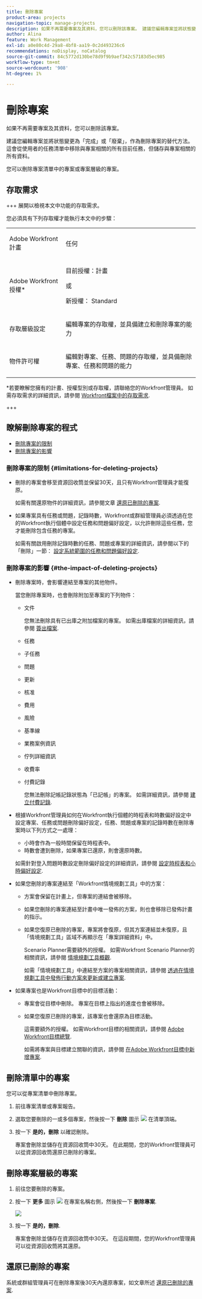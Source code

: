 ```yaml
---
title: 刪除專案
product-area: projects
navigation-topic: manage-projects
description: 如果不再需要專案及其資料，您可以刪除該專案。 建議您編輯專案並將狀態變更為「完成」或「廢棄」，作為刪除專案的替代方法。 這會從使用者的任務清單中移除與專案相關的所有目前任務，但儲存與專案相關的所有資料。
author: Alina
feature: Work Management
exl-id: a0e80c4d-29a8-4bf8-aa19-0c2d493236c6
recommendations: noDisplay, noCatalog
source-git-commit: 84c5772d130be78d9f9b9aef342c57183d5ec985
workflow-type: tm+mt
source-wordcount: '908'
ht-degree: 1%

---
```


# 刪除專案

<!--Audited: 01/2024-->

如果不再需要專案及其資料，您可以刪除該專案。

建議您編輯專案並將狀態變更為「完成」或「廢棄」，作為刪除專案的替代方法。 這會從使用者的任務清單中移除與專案相關的所有目前任務，但儲存與專案相關的所有資料。

您可以刪除專案清單中的專案或專案層級的專案。

## 存取需求

+++ 展開以檢視本文中功能的存取需求。

您必須具有下列存取權才能執行本文中的步驟：

<table style="table-layout:auto"> 
 <col> 
 <col> 
 <tbody> 
  <tr> 
   <td> <p>Adobe Workfront計畫</p> </td> 
   <td>任何</td> 
  </tr> 
  <tr> 
   <td> <p>Adobe Workfront授權*</p> </td> 
   <td> <p>目前授權：計畫 </p> 
   或
   <p>新授權： Standard </p>
   </td> 
  </tr> 
  <tr data-mc-conditions=""> 
   <td>存取層級設定</td> 
   <td> <p>編輯專案的存取權，並具備建立和刪除專案的能力</p> </td> 
  </tr> 
  <tr data-mc-conditions=""> 
   <td> <p>物件許可權 </p> </td> 
   <td> <p>編輯對專案、任務、問題的存取權，並具備刪除專案、任務和問題的能力</p> </td> 
  </tr> 
 </tbody> 
</table>

*若要瞭解您擁有的計畫、授權型別或存取權，請聯絡您的Workfront管理員。 如需存取需求的詳細資訊，請參閱 [Workfront檔案中的存取需求](/help/quicksilver/administration-and-setup/add-users/access-levels-and-object-permissions/access-level-requirements-in-documentation.md).

+++

## 瞭解刪除專案的程式

* [刪除專案的限制](#limitations-for-deleting-projects)
* [刪除專案的影響](#the-impact-of-deleting-projects)

### 刪除專案的限制  {#limitations-for-deleting-projects}

* 刪除的專案會移至資源回收筒並保留30天，且只有Workfront管理員才能復原。

  如需有關還原物件的詳細資訊，請參閱文章 [還原已刪除的專案](../../../administration-and-setup/manage-workfront/manage-deleted-items/restore-deleted-items.md).

* 如果專案具有任務或問題，記錄時數，Workfront或群組管理員必須透過在您的Workfront執行個體中設定任務和問題偏好設定，以允許刪除這些任務，您才能刪除包含任務的專案。

  如需有關啟用刪除記錄時數的任務、問題或專案的詳細資訊，請參閱以下的「刪除」一節： [設定系統範圍的任務和問題偏好設定](../../../administration-and-setup/set-up-workfront/configure-system-defaults/set-task-issue-preferences.md).

  <!--
  <p data-mc-conditions="QuicksilverOrClassic.Quicksilver,QuicksilverOrClassic.Draft mode">(NOTE: this bullet stays in NWE only forever)</p>
  -->

### 刪除專案的影響 {#the-impact-of-deleting-projects}

* 刪除專案時，會影響連結至專案的其他物件。

  當您刪除專案時，也會刪除附加至專案的下列物件：

   * 文件

     您無法刪除具有已出庫之附加檔案的專案。 如需出庫檔案的詳細資訊，請參閱 [簽出檔案](../../../documents/managing-documents/check-out-documents.md).

   * 任務
   * 子任務
   * 問題
   * 更新
   * 核准
   * 費用
   * 風險
   * 基準線
   * 業務案例資訊
   * 佇列詳細資訊
   * 收費率
   * 付費記錄

     您無法刪除記帳記錄狀態為「已記帳」的專案。 如需詳細資訊，請參閱 [建立付費記錄](../../projects/project-finances/create-billing-records.md).

* 根據Workfront管理員如何在Workfront執行個體的時程表和時數偏好設定中設定專案、任務或問題刪除偏好設定，任務、問題或專案的記錄時數在刪除專案時以下列方式之一處理：

   * 小時會作為一般時間保留在時程表中。
   * 時數會遭到刪除，如果專案已還原，則會還原時數。

  如需針對登入問題時數設定刪除偏好設定的詳細資訊，請參閱 [設定時程表和小時偏好設定](../../../administration-and-setup/set-up-workfront/configure-timesheets-schedules/timesheet-and-hour-preferences.md).

* 如果您刪除的專案連結至「Workfront情境規劃工具」中的方案：

   * 方案會保留在計畫上，但專案的連結會被移除。
   * 如果您刪除的專案連結至計畫中唯一發佈的方案，則也會移除已發佈計畫的指示。
   * 如果您復原已刪除的專案，專案將會復原，但其方案連結並未復原，且「情境規劃工具」區域不再顯示在「專案詳細資料」中。

     Scenario Planner需要額外的授權。 如需Workfront Scenario Planner的相關資訊，請參閱 [情境規劃工具概觀](../../../scenario-planner/scenario-planner-overview.md).

     如需「情境規劃工具」中連結至方案的專案相關資訊，請參閱 [透過在情境規劃工具中發佈行動方案來更新或建立專案](../../../scenario-planner/publish-scenarios-update-projects.md).

* 如果專案也是Workfront目標中的目標活動：

   * 專案會從目標中刪除。 專案在目標上指出的進度也會被移除。

   * 如果您復原已刪除的專案，該專案也會還原為目標活動。

     這需要額外的授權。 如需Workfront目標的相關資訊，請參閱 [Adobe Workfront目標總覽](../../../workfront-goals/goal-management/wf-goals-overview.md).

     如需將專案與目標建立關聯的資訊，請參閱 [在Adobe Workfront目標中新增專案](../../../workfront-goals/results-and-activities/connect-projects-to-goals-overview.md).

## 刪除清單中的專案

您可以從專案清單中刪除專案。

1. 前往專案清單或專案報告。
1. 選取您要刪除的一或多個專案，然後按一下 **刪除** 圖示 ![](assets/delete-icon.png) 在清單頂端。

1. 按一下 **是的，刪除** 以確認刪除。

   專案會刪除並儲存在資源回收筒中30天。 在此期間，您的Workfront管理員可以從資源回收筒還原已刪除的專案。

## 刪除專案層級的專案

1. 前往您要刪除的專案。
1. 按一下 **更多** 圖示 ![](assets/qs-more-menu.png) 在專案名稱右側，然後按一下 **刪除專案**.

   ![](assets/more-icon-expanded-delete-project-highlighted.png)

1. 按一下 **是的，刪除**.

   專案會刪除並儲存在資源回收筒中30天。 在這段期間，您的Workfront管理員可以從資源回收筒將其還原。

## 還原已刪除的專案

系統或群組管理員可在刪除專案後30天內還原專案，如文章所述 [還原已刪除的專案](../../../administration-and-setup/manage-workfront/manage-deleted-items/restore-deleted-items.md).
